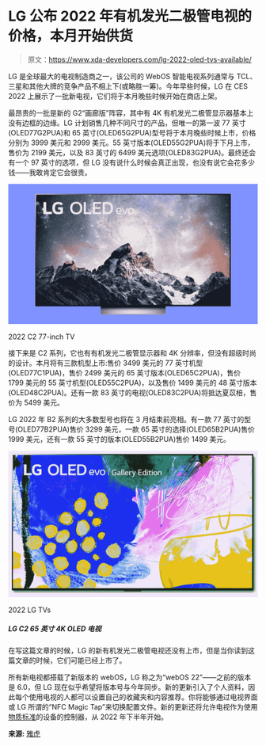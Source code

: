 # LG 公布 2022 年有机发光二极管电视的价格，本月开始供货

> 原文：<https://www.xda-developers.com/lg-2022-oled-tvs-available/>

LG 是全球最大的电视制造商之一，该公司的 WebOS 智能电视系列通常与 TCL、三星和其他大牌的竞争产品不相上下(或略胜一筹)。今年早些时候，LG 在 CES 2022 上展示了一批新电视，它们将于本月晚些时候开始在商店上架。

最昂贵的一批是新的 G2“画廊版”阵容，其中有 4K 有机发光二极管显示器基本上没有边框的边缘。LG 计划销售几种不同尺寸的产品，但唯一的第一波 77 英寸(OLED77G2PUA)和 65 英寸(OLED65G2PUA)型号将于本月晚些时候上市，价格分别为 3999 美元和 2999 美元。55 英寸版本(OLED55G2PUA)将于下月上市，售价为 2199 美元，以及 83 英寸的 6499 美元选项(OLED83G2PUA)。最终还会有一个 97 英寸的选项，但 LG 没有说什么时候会真正出现，也没有说它会花多少钱——我敢肯定它会很贵。

 <picture>![2022-OLED-evo-C2](img/2d0ac44239347aae86017ac9a5c1f62b.png)</picture> 

2022 C2 77-inch TV

接下来是 C2 系列，它也有有机发光二极管显示器和 4K 分辨率，但没有超级时尚的设计。本月将有三款机型上市:售价 3499 美元的 77 英寸机型(OLED77C1PUA)，售价 2499 美元的 65 英寸版本(OLED65C2PUA)，售价 1799 美元的 55 英寸机型(OLED55C2PUA)，以及售价 1499 美元的 48 英寸版本(OLED48C2PUA)。还有一款 83 英寸的电视(OLED83C2PUA)将抵达夏苡棓，售价为 5499 美元。

LG 2022 年 B2 系列的大多数型号也将在 3 月结束前亮相。有一款 77 英寸的型号(OLED77B2PUA)售价 3299 美元，一款 65 英寸的选择(OLED65B2PUA)售价 1999 美元，还有一款 55 英寸的版本(OLED55B2PUA)售价 1499 美元。

 <picture>![LG's new OLED TVs weren't available when this article was written, but they might be live by the time you read this.](img/390838682390b1648b8a463a3c7e2a6a.png)</picture> 

2022 LG TVs

##### LG C2 65 英寸 4K OLED 电视

在写这篇文章的时候，LG 的新有机发光二极管电视还没有上市，但是当你读到这篇文章的时候，它们可能已经上市了。

所有新电视都搭载了新版本的 webOS，LG 称之为“webOS 22”——之前的版本是 6.0，但 LG 现在似乎希望将版本号与今年同步。新的更新引入了个人资料，因此每个使用电视的人都可以设置自己的收藏夹和内容推荐。你将能够通过电视界面或 LG 所谓的“NFC Magic Tap”来切换配置文件。新的更新还将允许电视作为使用[物质标准](https://www.xda-developers.com/android-google-nest-matter/)的设备的控制器，从 2022 年下半年开始。

**来源:** [雅虎](https://finance.yahoo.com/news/lg-begins-u-rollout-2022-130000940.html)